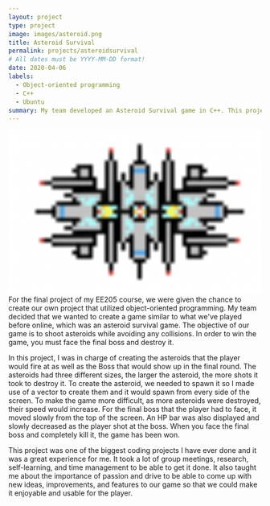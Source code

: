 ```yaml
---
layout: project
type: project
image: images/asteroid.png
title: Asteroid Survival
permalink: projects/asteroidsurvival
# All dates must be YYYY-MM-DD format!
date: 2020-04-06
labels:
  - Object-oriented programming
  - C++
  - Ubuntu
summary: My team developed an Asteroid Survival game in C++. This project was the capstone of our EE205 class, making use of what we learned throughout the semester on object-oriented programming into creating this final project.
---
```

<img class="ui tiny left circular floated image" src="../images/player.png">
For the final project of my EE205 course, we were given the chance to create our own project that utilized object-oriented programming. My team decided that we wanted to create a game similar to what we've played before online, which was an asteroid survival game. The objective of our game is to shoot asteroids while avoiding any collisions. In order to win the game, you must face the final boss and destroy it.

<div class="ui embed" data-source="youtube" data-id="hd2LzxeinUQ" >
</div>

In this project, I was in charge of creating the asteroids that the player would fire at as well as the Boss that would show up in the final round. The asteroids had three different sizes, the larger the asteroid, the more shots it took to destroy it. To create the asteroid, we needed to spawn it so I made use of a vector to create them and it would spawn from every side of the screen. To make the game more difficult, as more asteroids were destroyed, their speed would increase. For the final boss that the player had to face, it moved slowly from the top of the screen. An HP bar was also displayed and slowly decreased as the player shot at the boss. When you face the final boss and completely kill it, the game has been won.

This project was one of the biggest coding projects I have ever done and it was a great experience for me. It took a lot of group meetings, research, self-learning, and time management to be able to get it done. It also taught me about the importance of passion and drive to be able to come up with new ideas, improvements, and features to our game so that we could make it enjoyable and usable for the player.
